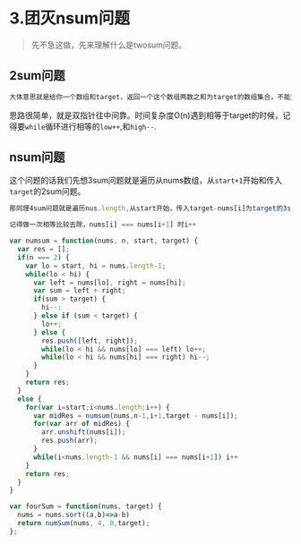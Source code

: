 #  3.团灭nsum问题

>  先不急这做，先来理解什么是twosum问题。

##  2sum问题

```js
大体意思就是给你一个数组和target，返回一个这个数组两数之和为target的数组集合，不能重复。
```

思路很简单，就是双指针往中间靠。时间复杂度O(n)遇到相等于target的时候，记得要`while`循环进行相等的`low++`,和`high--`.



##  nsum问题

这个问题的话我们先想3sum问题就是遍历从nums数组，从`start+1`开始和传入`target`的2sum问题。

```js
那同理4sum问题就是遍历nus.length,从start开始，传入target-nums[i]为target的3sum问题，其中通过返回的`midRes`就是n-1sum返回来的数组，进行遍历，添加当前nums[i]到队头，并当前的arr of midRes的arr推入res数组中最后返回。

记得做一次相等比较去除，nums[i] === nums[i+1] 时i++
```



```js
var numsum = function(nums, n, start, target) {
  var res = [];
  if(n === 2) {
    var lo = start, hi = nums.length-1;
    while(lo < hi) {
      var left = nums[lo], right = nums[hi];
      var sum = left + right;
      if(sum > target) {
        hi--;
      } else if (sum < target) {
        lo++;
      } else {
        res.push([left, right]);
        while(lo < hi && nums[lo] === left) lo++;
        while(lo < hi && nums[hi] === right) hi--;
      }
    }
    return res;
  }
  else {
    for(var i=start;i<nums.length;i++) {
      var midRes = numsum(nums,n-1,i+1,target - nums[i]);
      for(var arr of midRes) {
        arr.unshift(nums[i]);
        res.push(arr);
      } 
      while(i<nums.length-1 && nums[i] === nums[i+1]) i++
    }
    return res;
  }
}

var fourSum = function(nums, target) {
  nums = nums.sort((a,b)=>a-b)
  return numSum(nums, 4, 0,target);
};
```

